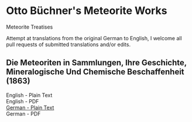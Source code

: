 # Otto Büchner's Meteorite Works

Meteorite Treatises

Attempt at translations from the original German to English, I welcome all pull requests of submitted translations and/or edits.

## Die Meteoriten in Sammlungen, Ihre Geschichte, Mineralogische Und Chemische Beschaffenheit (1863)

English - Plain Text  
English - PDF  
[German - Plain Text]()  
German - PDF  
